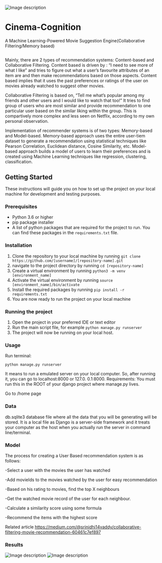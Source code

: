![Image description](https://i.rtings.com/assets/pages/IMSDIA08/english_tv_ui-large.jpg)
# Cinema-Cognition
A Machine Learning-Powered Movie Suggestion Engine(Collaborative Filtering/Memory based)

## 
Mainly, there are 2 types of recommendation systems: Content-based and Collaborative Filtering. Content based is driven by : “I need to see more of what I like” and tries to figure out what a user’s favourite attributes of an item are and then make recommendations based on those aspects. Content based implies that it uses the past preferences or ratings of the user on movies already watched to suggest other movies.

Collaborative Filtering is based on, “Tell me what’s popular among my friends and other users and I would like to watch that too!” It tries to find group of users who are most similar and provide recommendation to one particular user based on the similar liking within the group. This is compartively more complex and less seen on Netflix, according to my own personal observation.

Implementation of recommender systems is of two types: Memory-based and Model-based. Memory-based approach uses the entire user-tiem dataset to generate a recommendation using statistical techniques like Pearson Correlation, Euclidean distance, Cosine Similarity, etc. Model-based approach builds a model of users to learn their preferences and is created using Machine Learning techniques like regression, clustering, classification.
## Getting Started

These instructions will guide you on how to set up the project on your local machine for development and testing purposes. 

### Prerequisites
- Python 3.6 or higher
- pip package installer
- A list of python packages that are required for the project to run. You can find these packages in the `requirements.txt` file.

### Installation
1. Clone the repository to your local machine by running `git clone https://github.com/[username]/[repository-name].git`
2. navigate to the project directory by running `cd [repository-name]`
3. Create a virtual environment by running `python3 -m venv [environment_name]` 
4. Activate the virtual environment by running `source [environment_name]/bin/activate`
5. Install the required packages by running `pip install -r requirements.txt`
6. You are now ready to run the project on your local machine

### Running the project
1. Open the project in your preferred IDE or text editor
2. Run the main script file, for example `python manage.py runserver`
3. The project will now be running on your local host.


### Usage

Run terminal:

`python manage.py runserver`

It means to run a emulated server on your local computer. So, after running it, you can go to localhost:8000 or 127.0. 0.1:8000. Requirements: You must run this in the ROOT of your django project where manage.py lives.

Go to /home page

### Data

db.sqlite3  database file where all the data that you will be generating will be stored. It is a local file as Django is a server-side framework and it treats your computer as the host when you actually run the server in command line/terminal.

### Model

The process for creating a User Based recommendation system is as follows:

-Select a user with the movies the user has watched

-Add movieIds to the movies watched by the user for easy recommendation

-Based on his rating to movies, find the top X neighbours

-Get the watched movie record of the user for each neighbour.

-Calculate a similarity score using some formula

-Recommend the items with the highest score

Related article
https://medium.com/@srinidhi14vaddy/collaborative-filtering-movie-recommendation-60461c7ef897
### Results

![Image description](https://pbs.twimg.com/media/Fm3JtvcaYAEPIsp?format=jpg&name=medium)
![Image description](https://pbs.twimg.com/media/Fm3JtveaAAEB-hr?format=png&name=medium)



